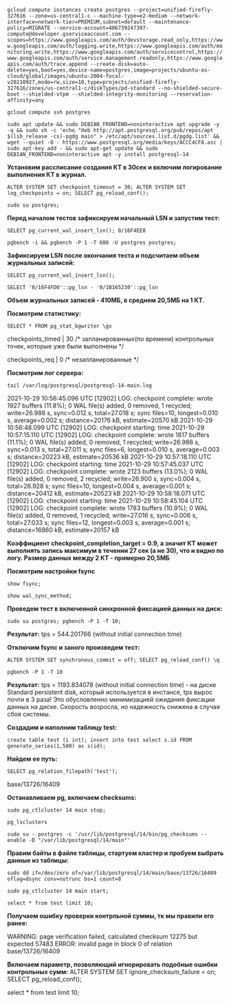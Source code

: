 ``gcloud compute instances create postgres --project=unified-firefly-327616 --zone=us-central1-c --machine-type=e2-medium --network-interface=network-tier=PREMIUM,subnet=default --maintenance-policy=MIGRATE --service-account=486739247397-compute@developer.gserviceaccount.com --scopes=https://www.googleapis.com/auth/devstorage.read_only,https://www.googleapis.com/auth/logging.write,https://www.googleapis.com/auth/monitoring.write,https://www.googleapis.com/auth/servicecontrol,https://www.googleapis.com/auth/service.management.readonly,https://www.googleapis.com/auth/trace.append --create-disk=auto-delete=yes,boot=yes,device-name=postgres,image=projects/ubuntu-os-cloud/global/images/ubuntu-2004-focal-v20210927,mode=rw,size=10,type=projects/unified-firefly-327616/zones/us-central1-c/diskTypes/pd-standard --no-shielded-secure-boot --shielded-vtpm --shielded-integrity-monitoring --reservation-affinity=any``

``gcloud compute ssh postgres``

``sudo apt update && sudo DEBIAN_FRONTEND=noninteractive apt upgrade -y -q && sudo sh -c 'echo "deb http://apt.postgresql.org/pub/repos/apt $(lsb_release -cs)-pgdg main" > /etc/apt/sources.list.d/pgdg.list' && wget --quiet -O - https://www.postgresql.org/media/keys/ACCC4CF8.asc | sudo apt-key add - && sudo apt-get update && sudo DEBIAN_FRONTEND=noninteractive apt -y install postgresql-14``

**Установим рассписание создания КТ в 30сек и включим логирование выполнения КТ в журнал.**

``ALTER SYSTEM SET checkpoint_timeout = 30;
ALTER SYSTEM SET log_checkpoints = on;
SELECT pg_reload_conf();``

``sudo su postgres;``

**Перед началом тестов зафиксируем начальный LSN и запустим тест:**

``SELECT pg_current_wal_insert_lsn();
 0/16F4EE8``
 
``pgbench -i && pgbench -P 1 -T 600 -U postgres postgres; ``

**Зафиксируем LSN после окончания теста и подсчитаем объем журнальных записей:**

``SELECT pg_current_wal_insert_lsn();``

``SELECT '0/16F4FD0'::pg_lsn - '0/1B165230'::pg_lsn``

**Объем журнальных записей - 410МБ, в среднем  20,5МБ на 1 КТ.**

**Посмотрим статистику:**

``SELECT * FROM pg_stat_bgwriter \gx``
 
checkpoints_timed     | 30 /* запланированных(по времени) контрольных точек, которые уже были выполнены */

checkpoints_req       | 0 /* незапланированные */

**Посмотрим лог сервера:**

``tail /var/log/postgresql/postgresql-14-main.log``

2021-10-29 10:56:45.096 UTC [12902] LOG:  checkpoint complete: wrote 1927 buffers (11.8%); 0 WAL file(s) added, 0 removed, 1 recycled; write=26.986 s, sync=0.012 s, total=27.018 s; sync files=10, longest=0.010 s, average=0.002 s; distance=20176 kB, estimate=20570 kB
2021-10-29 10:56:48.099 UTC [12902] LOG:  checkpoint starting: time
2021-10-29 10:57:15.110 UTC [12902] LOG:  checkpoint complete: wrote 1817 buffers (11.1%); 0 WAL file(s) added, 0 removed, 1 recycled; write=26.986 s, sync=0.013 s, total=27.011 s; sync files=6, longest=0.010 s, average=0.003 s; distance=20223 kB, estimate=20536 kB
2021-10-29 10:57:18.110 UTC [12902] LOG:  checkpoint starting: time
2021-10-29 10:57:45.037 UTC [12902] LOG:  checkpoint complete: wrote 2123 buffers (13.0%); 0 WAL file(s) added, 0 removed, 2 recycled; write=26.900 s, sync=0.004 s, total=26.928 s; sync files=10, longest=0.004 s, average=0.001 s; distance=20412 kB, estimate=20523 kB
2021-10-29 10:58:18.071 UTC [12902] LOG:  checkpoint starting: time
2021-10-29 10:58:45.104 UTC [12902] LOG:  checkpoint complete: wrote 1783 buffers (10.9%); 0 WAL file(s) added, 0 removed, 1 recycled; write=27.016 s, sync=0.006 s, total=27.033 s; sync files=12, longest=0.003 s, average=0.001 s; distance=16860 kB, estimate=20157 kB

**Коэффициент checkpoint_completion_target = 0.9, а значит КТ может выполнять запись максимум в течении 27 сек (а не 30), что и видно по логу. Размер данных между 2 КТ - примерно 20,5МБ**

**Посмотрим настройки fsync**

``show fsync;``

``show wal_sync_method;``


**Проведем тест в включенной синхронной фиксацией данных на диск:**

``sudo su postgres;
pgbench -P 1 -T 10;``

**Результат:** tps = 544.201766 (without initial connection time)

**Отключим fsync и заного произведем тест:**

``ALTER SYSTEM SET synchronous_commit = off;
SELECT pg_reload_conf() \q``

``pgbench -P 1 -T 10``

**Результат:** tps = 1193.834078 (without initial connection time) - на диске Standard persistent disk, который используется в инстансе, tps вырос почти в 3 раза! Это обусловленно минимизацией ожидания фиксации данных на диске. Скорость возросла, но надежность снижена в случае сбоя системы.

**Создадим и наполним таблицу test:**

``create table test (i int);
insert into test select s.id FROM generate_series(1,500) as s(id);``

**Найдем ее путь:**

``SELECT pg_relation_filepath('test');``

base/13726/16409

**Останавливаем pg, включаем checksums:**

``sudo pg_ctlcluster 14 main stop;``

``pg_lsclusters``

``sudo su - postgres -c '/usr/lib/postgresql/14/bin/pg_checksums --enable -D "/var/lib/postgresql/14/main"'``

**Правим байты в файле таблицы, стартуем кластер и пробуем выбрать данные из таблицы:**

``sudo dd if=/dev/zero of=/var/lib/postgresql/14/main/base/13726/16409 oflag=dsync conv=notrunc bs=1 count=8``

``sudo pg_ctlcluster 14 main start;``

``select * from test limit 10;``

**Получаем ошибку проверки контрльной суммы, тк мы правили его ранее:**

WARNING:  page verification failed, calculated checksum 12275 but expected 57483
ERROR:  invalid page in block 0 of relation base/13726/16409

**Включаем параметр, позволяющий игнорировать подобные ошибки контрольных сумм:**
ALTER SYSTEM SET ignore_checksum_failure = on;
SELECT pg_reload_conf();

select * from test limit 10;










